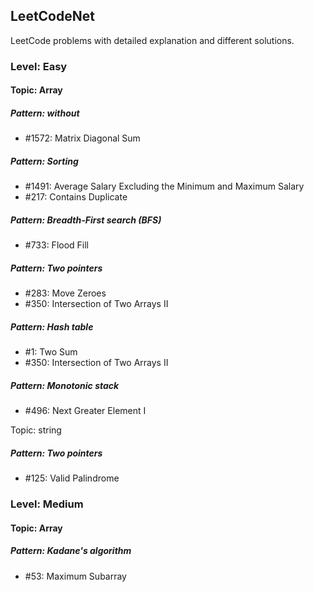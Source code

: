 ## LeetCodeNet
LeetCode problems with detailed explanation and different solutions.

### Level: Easy

#### Topic: Array
##### Pattern: without
* #1572: Matrix Diagonal Sum
##### Pattern: Sorting
* #1491: Average Salary Excluding the Minimum and Maximum Salary
* #217: Contains Duplicate
##### Pattern: Breadth-First search (BFS)
* #733: Flood Fill
##### Pattern: Two pointers
* #283: Move Zeroes
* #350: Intersection of Two Arrays II
##### Pattern: Hash table
* #1: Two Sum
* #350: Intersection of Two Arrays II
##### Pattern: Monotonic stack
* #496: Next Greater Element I

Topic: string
##### Pattern: Two pointers
* #125: Valid Palindrome

### Level: Medium
#### Topic: Array
##### Pattern: Kadane's algorithm
* #53: Maximum Subarray
